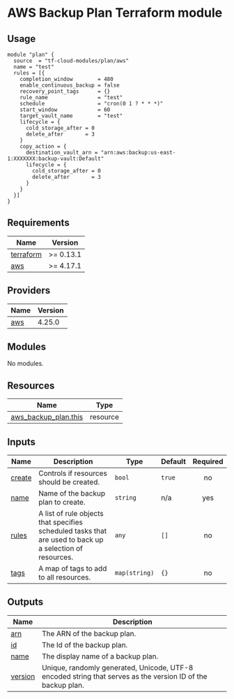 # AWS Backup Plan Terraform module

## Usage

```hcl
module "plan" {
  source  = "tf-cloud-modules/plan/aws"
  name = "test"
  rules = [{
    completion_window        = 480
    enable_continuous_backup = false
    recovery_point_tags      = {}
    rule_name                = "test"
    schedule                 = "cron(0 1 ? * * *)"
    start_window             = 60
    target_vault_name        = "test"
    lifecycle = {
      cold_storage_after = 0
      delete_after       = 3
    }
    copy_action = {
      destination_vault_arn = "arn:aws:backup:us-east-1:XXXXXXX:backup-vault:Default"
      lifecycle = {
        cold_storage_after = 0
        delete_after       = 3
      }
    }
  }]
}
```

<!-- BEGIN_TF_DOCS -->
## Requirements

| Name | Version |
|------|---------|
| <a name="requirement_terraform"></a> [terraform](#requirement\_terraform) | >= 0.13.1 |
| <a name="requirement_aws"></a> [aws](#requirement\_aws) | >= 4.17.1 |

## Providers

| Name | Version |
|------|---------|
| <a name="provider_aws"></a> [aws](#provider\_aws) | 4.25.0 |

## Modules

No modules.

## Resources

| Name | Type |
|------|------|
| [aws_backup_plan.this](https://registry.terraform.io/providers/hashicorp/aws/latest/docs/resources/backup_plan) | resource |

## Inputs

| Name | Description | Type | Default | Required |
|------|-------------|------|---------|:--------:|
| <a name="input_create"></a> [create](#input\_create) | Controls if resources should be created. | `bool` | `true` | no |
| <a name="input_name"></a> [name](#input\_name) | Name of the backup plan to create. | `string` | n/a | yes |
| <a name="input_rules"></a> [rules](#input\_rules) | A list of rule objects that specifies scheduled tasks that are used to back up a selection of resources. | `any` | `[]` | no |
| <a name="input_tags"></a> [tags](#input\_tags) | A map of tags to add to all resources. | `map(string)` | `{}` | no |

## Outputs

| Name | Description |
|------|-------------|
| <a name="output_arn"></a> [arn](#output\_arn) | The ARN of the backup plan. |
| <a name="output_id"></a> [id](#output\_id) | The Id of the backup plan. |
| <a name="output_name"></a> [name](#output\_name) | The display name of a backup plan. |
| <a name="output_version"></a> [version](#output\_version) | Unique, randomly generated, Unicode, UTF-8 encoded string that serves as the version ID of the backup plan. |
<!-- END_TF_DOCS -->